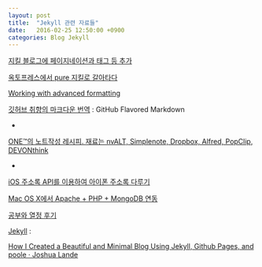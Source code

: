 ```yaml
---
layout: post
title:  "Jekyll 관련 자료들"
date:   2016-02-25 12:50:00 +0900
categories: Blog Jekyll
---
```


[지킬 블로그에 페이지네이션과 태그 등 추가](https://nolboo.github.io/blog/2014/01/09/upgrade-jekyll-github-blog/)

[옥토프레스에서 pure 지킬로 갈아타다](https://nolboo.github.io/blog/2013/12/10/change-to-jekyll/)

[Working with advanced formatting](https://help.github.com/articles/working-with-advanced-formatting/)

[깃허브 취향의 마크다운 번역](http://nolboo.github.io/blog/2014/03/25/github-flavored-markdown/) : GitHub Flavored Markdown

-

[ONE™의 노트작성 레시피. 재료는 nvALT, Simplenote, Dropbox, Alfred, PopClip, DEVONthink](http://macnews.tistory.com/2008)

-

[iOS 주소록 API를 이용하여 아이폰 주소록 다루기](http://blog.saltfactory.net/ios/using-ios-addressbook-api.html)

[Mac OS X에서 Apache + PHP + MongoDB 연동](http://blog.saltfactory.net/php/installing-apache-php-mongodb-on-macosx.html)

[공부와 열정 후기](https://nolboo.github.io/blog/2015/12/28/self-education-and-the-pursuit-of-passion/)

[Jekyll](https://www.youtube.com/playlist?list=PLWjCJDeWfDdfVEcLGAfdJn_HXyM4Y7_k-) :

[How I Created a Beautiful and Minimal Blog Using Jekyll, Github Pages, and poole · Joshua Lande](http://joshualande.com/jekyll-github-pages-poole/)
